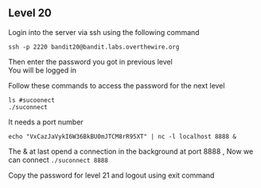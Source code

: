 ## Level 20
Login into the server via ssh using the following command

```
ssh -p 2220 bandit20@bandit.labs.overthewire.org
```
Then enter the password you got in previous level  
You will be logged in

Follow these commands to access the password for the next level
```
ls #sucoonect
./suconnect 
```
It needs a port number 
```
echo "VxCazJaVykI6W36BkBU0mJTCM8rR95XT" | nc -l localhost 8888 &
```
The & at last opend a connection in the background at port 8888 , Now we can connect 
```./suconnect 8888```

Copy the password for level 21 and logout using exit command 
